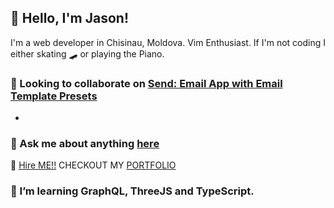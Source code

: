 <!--
**ovatimee/ovatimee** is a ✨ _special_ ✨ repository because its `README.md` (this file) appears on your GitHub profile.

Here are some ideas to get you started:

- 🔭 I’m currently working on ...
- 🌱 I’m currently learning ...
- 👯 I’m looking to collaborate on ...
- 🤔 I’m looking for help with ...
- 💬 Ask me about ...
- 📫 How to reach me: ...
- 😄 Pronouns: ...
- ⚡ Fun fact: ...
-->

## 👋 Hello, I'm Jason!
I'm a web developer in Chisinau, Moldova. Vim Enthusiast. If I'm not coding I either skating 🛹 or playing the Piano.

### 👯 Looking to collaborate on [Send: Email App with Email Template Presets](https://github.com/ovatimee/vimage)
- 
### 💬 Ask me about anything [here](https://github.com/beauwilliams/ovatimee/issues)


🥺 [Hire ME!!](https://iamjay.dev) CHECKOUT MY [PORTFOLIO](https://iamjay.dev) 


<!--
### 😄 About me 
- 🔭 I'm working to improve gaming platform at EXNOA LLC.
-->

### 🌱 I’m learning GraphQL, ThreeJS and TypeScript.
